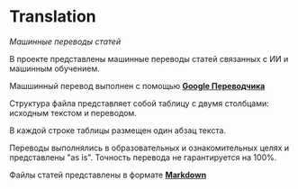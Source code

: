 # Translation
*Машинные переводы статей*

В проекте представлены машинные переводы статей связанных с ИИ и машинным обучением.

Машшинный перевод выполнен с помощью **[Google Переводчика](https://translate.google.ru)**

Структура файла представляет собой таблицу с двумя столбцами: исходным текстом и переводом.

В каждой строке таблицы размещен один абзац текста.

Переводы выполнялись в образовательных и ознакомительных целях и представлены "as is". Точность перевода не гарантируется на 100%.

Файлы статей представлены в формате **[Markdown](https://ru.wikipedia.org/wiki/Markdown)**

